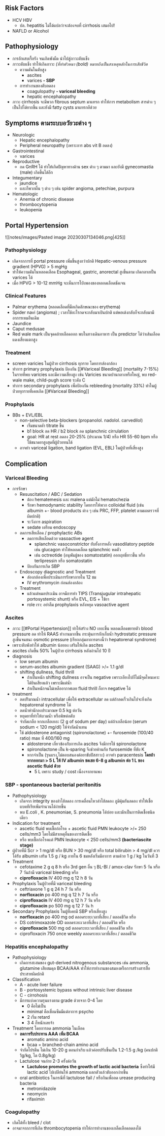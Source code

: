 ## Risk Factors
- HCV HBV
	- ปล. hepatitis ไม่ได้แปลว่าจะต้องจบที่ cirrhosis เสมอไป!
- NAFLD or Alcohol

## Pathophysiology
- การอักเสบเรื้อรัง จนเกิดพังผืด นำไปสู่ภาวะตับแข็ง
- ภาวะตับแข็ง ทำให้เกิดภาวะ *(ที่ทำตัวหนา (bold) หมายถึงเป็นสาเหตุหลักในการเสียชีวิต*
	- ความดันในตับสูง
		- ascites
		- varices
		**- SBP**
	- การทำงานของตับลดลง
		- coagulopathy
		**- variceal bleeding**
		- hepatic encephalopathy
- ภาวะ cirrhosis จะมีพวก fibrous septum มาแทรก ทำให้การ metabolism สารต่าง ๆ เป็นไปได้ยากขึ้น และยังมี fatty cysts มาแทรกอีด้วย

## Symptoms ตามระบบอวัยวะต่าง ๆ
- Neurologic
	- Hepatic encephalopathy
	- Peripheral neuropathy (เพราะการ abs vit B ลดลง)
- Gastrointestinal
	- varices
- Reproductive
	- กด GnRH ได้ ทำให้เกิดปัญหาทางด้าน sex ต่าง ๆ ตามมา และยังมี gynecomastia (male) เกิดขึ้นได้อีก
- Integumentary
	- jaundice
	- และก็พวกผื่น ๆ ต่าง ๆ เช่น spider angioma, petechiae, purpura
- Hematologic
	- Anemia of chronic disease
	- thrombocytopenia
	- leukopenia

## Portal Hypertension

![[notes/images/Pasted image 20230307134046.png|425]]

### Pathophysiology
- เกิดจากการที่ portal pressure เพิ่มขึ้นสูงกว่าปกติ Hepatic-venous pressure gradient (HPVG) > 5 mgHg
- ทำให้ความดันในหลอดเลือด Esophageal, gastric, anorectal สูงขึ้นตาม เกิดกลาเยป็น varices ได้
- เมื่อ HPVG > 10-12 mmHg จะเห็นการโป่งพองของหลอดเลือดชัดเจน

### Clinical Features
- Palmar erythema (หลอดเลือดที่มือเกิดลักษณะของ erythema)
- Spider navi (angioma) ; เวลาใช้อะไรกดจะกลับมาเป้นปกติ แต่พอเด้งกลับก็จะกลับมามีอาการเหมอืนเดิม
- Jaundice
- Caput medusae
- Red wale mark เป็นจุดคล้ายเลือดออก พบในทางเดินอาหาร เป็น predictor ได้ว่าเส้นเลือดแดงเสี่ยงแตกสูง

### Treatment
- screen varicies ในผู้ป่วย cirrhosis ทุกราย โดยการส่องกล้อง
- ทำการ primary prophylaxis ป้องกัน [[#Variceal Bleeding]] (mortality 7-15%) ในรายที่พบ varicies และมีความเสี่ยงสูง เช่น Varicies ขนาดปานกลางหรือใหญ่, พบ red-wale make, child-pugh score ระดับ C
- ทำการ secondary prophylaxis เพื่อป้องกัน rebleeding (mortality 33%) ทำในผู้ป่วยทุกรายที่เคยเกิด [[#Variceal Bleeding]]

### Prophylaxis
- BBs + EVL/EBL
	- non-selective beta-blockers (propanolol. nadolol. carvedilol)
		- เริ่มขนาดต่ำ titrate ขึ้น
		- b1 block ลด HR / b2 block ลด splanchnic cirrulation
		- goal: HR at rest ลดลง 20-25% (ประมาณ 1/4) หรือ HR 55-60 bpm หรือใช้ขนาดยาสูงสุดที่ผู้ป่วยทนได้
	- อาจทำ variceal ligation, band ligation (EVL, EBL) ในผู้ป่วยที่เสี่ยงสูง

## Complication

### Variceal Bleeding
- การรักษา
	- Resuscitation / ABC / Sedation
		- ต้อง hematemesis และ malena แต่มักไม่ hematochezia
		- รักษา hemodynamic stability โดยการให้พวก colloidal fluid (เช่น albumin +- blood products ต่าง ๆ เช่น PRC, FFP, platelet ตามผลตรวจที่ผิดปกติ)
		- ระวังการ aspiration
		- sedate เตรียม endoscopy
	- ลดการเสียเลือด / prophylactic ABs
		- ลดการเสียเลือดด้วย vasoactive agent
			- splanchnic vasoconstrictor ยับยั้งการหลั่ง vasodilatory peptide เช่น glucagon ทำให้หลอดเลือด splanchnic หดตัว
			- เช่น octreotide (อนุพันธู์ของ somatostatin) ออกฤทธิ์ยาวขึ้น หรือ terlipressin หรือ somatostatin
		- ป้องกันการเกิด SBP
	- Endoscopy diagnostic and Treatment
		- ส่องกล้องเพื่อประเมินการรักษาภายใน 12 ชม
		- IV erythromycin ก่อนส่องกล้อง
	- Treatment
		- แล้วแต่หมอประเมิน อาจมีการทำ TIPS (Transjugular intrahepatic portosystemic shunt) หรือ EVL, EIS + ใช้ยา
		- role เรา: อย่าลืม prophylaxis หลังหยุด vasoactive agent

### Ascites
- ภาวะ [[#Portal Hypertension]] ทำให้สร้าง NO เยอะขึ้น หลอดเลือดขยายตัว blood pressure ลด ทำให้ RAAS ทำงานมากขึ้น กระตุ้นการกักเก็บน้ำ hydrostatic pressure สูงขึ้นจนชนะ osmotic pressure (เรียกกลุ่มอาการตรงนี้ว่า hepatorenal syndrome)
- เพราะตับพังทำให้ albumin น้อยลง เสริมให้เกิด ascites
- ascites เกิดขึ้น 50% ในผู้ป่วย cirrhosis หลังผ่านไป 10 ปี
- diagnosis
	- low serum albumin
	- serum-ascites albumin gradient (SAAG) >/= 1.1 g/dl
	- shifting dullness, fluid thrill
		- ถ้าเป็นหนัก shifting dullness อาจเป็น negative เพราะเอียงไปก็ไม่มีจุดไหนเคาะได้ยินเสียงแล้ว เพราะมีแต่น้ำ
		- ถ้าเป็นหนักจนไม่เหลืออากาศเลย fluid thrill ก็อาจ negative ได้
- treatment
	- ลดปริมาณน้ำ intracellular เพื่อให้ extracellular ลด แต่ถ้าลดเร็วเกินไปจะยิ่งเกิด hepatorenal syndrome ได้
	- ลดน้ำหำนักลงประมาณษ 0.5 kg ต่อวัน
	- หยุดยาที่ทำให้บวมน้ำ หรือพิษต่อตับ
	- จำกัดเกลือ หากเกลือเยอะ (2 g of sodum per day) แต่ถ้าเกลือน้อย (serum sodium < 120 mg/dl) ให้จำกัดน้ำแทน
	- ใช้ aldosterone antagonist (spironolactone) +- furosemide (100/40 ratio) max ที่ 400/160 mg
		- aldosterone เกี่ยวข้องกับการเกิด ascites จึงมีการใช้ spironolactone
		- spironolactone เป็น k-sparing จึงช่วยค้านกับ furosemide ที่ขับ K
		- หากจำเป็น (รุนแรง,ไม่ตอบสนองต่อยาขับปัสสาวะ) อาจทำ paracentesis **โดยถ้าหากออกมา > 5 L ให้ IV albumin ชดเชย 6-8 g albumin ต่อ 1 L ของ ascetic fluid ด้วย**
			- 5 L เพราะ study / cost เนื่องจากยาแพง

### SBP - spontaneous bacterial peritonitis
- Pathophysiology
	- เกิดจาก integrity ของลำไส้ลดลง การเคลื่อนไหวลำไส้ลดลง ภูมิคุ้มกันลดลง ทำให้เชื้อแบคทีเรียเพิ่มจำนวนได้ง่ายขึ้น
	- พบ E.coli , K. pneumoniae, S. pneumonia ได้บ่อย และมักเป็นการติดเชื้อชนิดเดียว
- Indication for treatment
	- ascetic fluid พบเชื้อก่อโรค + ascetic fluid PMN leukocyte >/= 250 cells/mm3 โดยไม่มีสาเหตุอื่นของการติดเชื้อ
	- หรือ พบเชื้อก่อโรคแต่ PMN leukocyte < 250 cells/mm3 **(bacteriascite stage)**
- ผู้ป่วยที่มี Scr > 1 mg/dl หรือ BUN > 30 mg/dl หรือ total bilirubin > 4 mg/dl ควรได้รับ albumin เสริม 1.5 g / kg ภายใน 6 ชมหลังเริ่มมีอาการ ตามด้วย 1 g / kg ในวันที่ 3
- Treatment
	- cefotaxime 2 g q 8 h หรือ 3rd gen อื่น ๆ BL-BI / amox-clav รักษา 5 วัน หรือ 7 วันถ้ามี variceal bleeding หรือ
	- **ciprofloxacin** IV 400 mg q 12 h 8 วัน
- Prophylaxis ในผู้ป่วยที่มี variceal bleeding
	- ceftriaxone 1 g q 24 h 7 วัน หรือ
	- **norfloxacin** po 400 mg q 12 h 7 วัน หรือ
	- **ciprofloxacin** IV 400 mg q 12 h 7 วัน หรือ
	- **ciprofloxacin** po 500 mg q 12 7 วัน h
- Secondary Prophylaxis ในผู้ที่เคยมี SBP หรือเสี่ยงสูง
	- **norfloxacin** po 400 mg od ตลอดระยะเวลาที่เสี่ยง / ตลอดชีวิต หรือ
	- DS cotrimoxazole OD ตลอดระยะเวลาที่เสี่ยง / ตลอดชีวิต หรือ
	- **ciprofloxacin** 500 mg od ตลอดระยะเวลาที่เสี่ยง / ตลอดชีวิต หรือ
	- ciprofloxacin 750 once weekly ตลอดระยะเวลาที่เสี่ยง / ตลอดชีวิต

### Hepatitis encephalopathy
- Pathophysiology
	- เกิดการสะสมของ gut-derived nitrogenous substances เช่น ammonia, glutamine เสียสมดุล BCAA/AAA ทำให้การทำงานของสมองหรือการสร้างสารสื่อประสาทผิดปกติ
- Classification
	- A - acute liver failure
	- B - portosystemic bypass without intrinsic liver disease
	- C - cirrohosis
	- มีการแบ่งความรุนแรงตาม grade ด้วยจาก 0-4 โดย
		- 0 คือไม่เป็น
		- minimal คือเชื่อมซึมมีแต่อาการ psycho 
		- 2 เริ่ม retard 
		- 3 4 ก็หนักเลยจ้า
- Treatment โดยการลด ammonia ในเลือด
	- **ลดการรับประทาน AAA** **เพิ่ม BCAA**
		- aromatic amino acid
		- bcaa = branched-chain amino acid
	- จำกัดโปรตีน ไม่เกิน 10-20 g ตอนกำเริบ แล้วค่อยปรับขึ้นเป็น 1.2-1.5 g /kg (คนปกติ 1g/kg, ไต 0.8g/kg)
	- Lactulose จนถ่าย 2-3 ครั้งต่อวัน
		- **Lactulose promotes the growth of lactic acid bacteria** ซึ่งทำให้มี lactic acid ไปเปลีย่นให้ ammonia แตกตัวแล้วขับออกง่ายขึ้น
	- oral antibiotics ในกรณีที่ lactulose fail / หรือกินเพื่อลด urease producing bacteria
		- metronidazole
		- neomycin
		- rifaximin
### Coagulopathy
- เกิดได้ทั้ง bleed / clot
- อาจมาจากการที่เกิด thrombocytopenia ทำให้การทำงานของเกล็ดเลือดลดลงได้